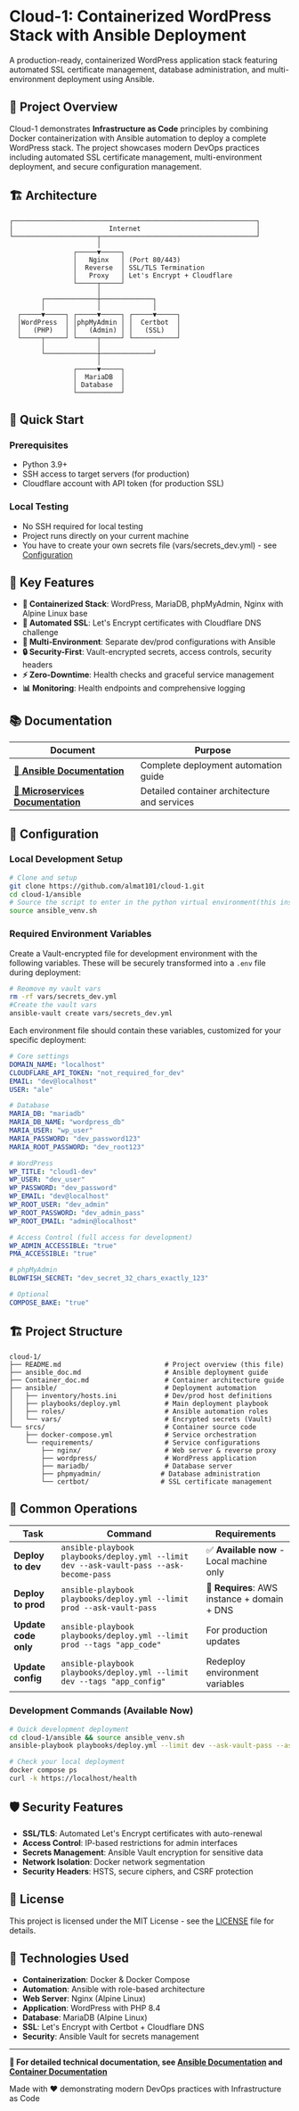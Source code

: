 # Cloud-1: Containerized WordPress Stack with Ansible Deployment

A production-ready, containerized WordPress application stack featuring automated SSL certificate management, database administration, and multi-environment deployment using Ansible.

## 🎯 Project Overview

Cloud-1 demonstrates **Infrastructure as Code** principles by combining Docker containerization with Ansible automation to deploy a complete WordPress stack. The project showcases modern DevOps practices including automated SSL certificate management, multi-environment deployment, and secure configuration management.

## 🏗️ Architecture

```
┌─────────────────────────────────────────────────────────────┐
│                        Internet                             │
└─────────────────────┬───────────────────────────────────────┘
                      │
                ┌─────▼─────┐
                │   Nginx   │ (Port 80/443)
                │  Reverse  │ SSL/TLS Termination
                │   Proxy   │ Let's Encrypt + Cloudflare
                └─────┬─────┘
                      │
        ┌─────────────┼─────────────┐
        │             │             │
  ┌─────▼─────┐ ┌─────▼─────┐ ┌─────▼─────┐
  │WordPress  │ │phpMyAdmin │ │  Certbot  │
  │   (PHP)   │ │   (Admin) │ │   (SSL)   │
  └─────┬─────┘ └─────┬─────┘ └───────────┘
        │             │
        └─────────────┼─────────────┘
                      │
                ┌─────▼─────┐
                │  MariaDB  │
                │ Database  │
                └───────────┘
```

## 🚀 Quick Start

### Prerequisites
- Python 3.9+
- SSH access to target servers (for production)
- Cloudflare account with API token (for production SSL)


### Local Testing
- No SSH required for local testing
- Project runs directly on your current machine
- You have to create your own secrets file (vars/secrets_dev.yml) - see [Configuration](#-configuration)


## 🌟 Key Features

- **🐳 Containerized Stack**: WordPress, MariaDB, phpMyAdmin, Nginx with Alpine Linux base
- **🔐 Automated SSL**: Let's Encrypt certificates with Cloudflare DNS challenge
- **🚀 Multi-Environment**: Separate dev/prod configurations with Ansible
- **🔒 Security-First**: Vault-encrypted secrets, access controls, security headers
- **⚡ Zero-Downtime**: Health checks and graceful service management
- **📊 Monitoring**: Health endpoints and comprehensive logging

## 📚 Documentation

| Document | Purpose |
|----------|---------|
| **[📖 Ansible Documentation](ansible_doc.md)** | Complete deployment automation guide |
| **[🐳 Microservices Documentation](containers_doc.md)** | Detailed container architecture and services |


## 🔧 Configuration

### Local Development Setup

```bash
# Clone and setup 
git clone https://github.com/almat101/cloud-1.git
cd cloud-1/ansible
# Source the script to enter in the python virtual environment(this install ansible and all its dependencies)
source ansible_venv.sh
```

### Required Environment Variables

Create a Vault-encrypted file for development environment with the following variables. These will be securely transformed into a `.env` file during deployment:

```bash
# Reomove my vault vars
rm -rf vars/secrets_dev.yml
#Create the vault vars
ansible-vault create vars/secrets_dev.yml

```

Each environment file should contain these variables, customized for your specific deployment:

```yaml
# Core settings
DOMAIN_NAME: "localhost"
CLOUDFLARE_API_TOKEN: "not_required_for_dev"
EMAIL: "dev@localhost"
USER: "ale"

# Database
MARIA_DB: "mariadb"
MARIA_DB_NAME: "wordpress_db"
MARIA_USER: "wp_user"
MARIA_PASSWORD: "dev_password123"
MARIA_ROOT_PASSWORD: "dev_root123"

# WordPress
WP_TITLE: "cloud1-dev"
WP_USER: "dev_user"
WP_PASSWORD: "dev_password"
WP_EMAIL: "dev@localhost"
WP_ROOT_USER: "dev_admin"
WP_ROOT_PASSWORD: "dev_admin_pass"
WP_ROOT_EMAIL: "admin@localhost"

# Access Control (full access for development)
WP_ADMIN_ACCESSIBLE: "true"
PMA_ACCESSIBLE: "true"

# phpMyAdmin
BLOWFISH_SECRET: "dev_secret_32_chars_exactly_123"

# Optional
COMPOSE_BAKE: "true"
```


## 🏗️ Project Structure

```
cloud-1/
├── README.md                          # Project overview (this file)
├── ansible_doc.md                     # Ansible deployment guide
├── Container_doc.md                   # Container architecture guide
├── ansible/                           # Deployment automation
│   ├── inventory/hosts.ini            # Dev/prod host definitions
│   ├── playbooks/deploy.yml           # Main deployment playbook
│   ├── roles/                         # Ansible automation roles
│   └── vars/                          # Encrypted secrets (Vault)
└── srcs/                              # Container source code
    ├── docker-compose.yml             # Service orchestration
    └── requirements/                  # Service configurations
        ├── nginx/                     # Web server & reverse proxy
        ├── wordpress/                 # WordPress application
        ├── mariadb/                   # Database server
        ├── phpmyadmin/               # Database administration
        └── certbot/                  # SSL certificate management
```

## 🔄 Common Operations

| Task | Command | Requirements |
|------|---------|-------------|
| **Deploy to dev** | `ansible-playbook playbooks/deploy.yml --limit dev --ask-vault-pass --ask-become-pass` | ✅ **Available now** - Local machine only |
| **Deploy to prod** | `ansible-playbook playbooks/deploy.yml --limit prod --ask-vault-pass` | 🚧 **Requires**: AWS instance + domain + DNS |
| **Update code only** | `ansible-playbook playbooks/deploy.yml --limit prod --tags "app_code"` | For production updates |
| **Update config** | `ansible-playbook playbooks/deploy.yml --limit dev --tags "app_config"` | Redeploy environment variables |

### Development Commands (Available Now)
```bash
# Quick development deployment
cd cloud-1/ansible && source ansible_venv.sh
ansible-playbook playbooks/deploy.yml --limit dev --ask-vault-pass --ask-become-pass

# Check your local deployment
docker compose ps
curl -k https://localhost/health
```

## 🛡️ Security Features

- **SSL/TLS**: Automated Let's Encrypt certificates with auto-renewal
- **Access Control**: IP-based restrictions for admin interfaces
- **Secrets Management**: Ansible Vault encryption for sensitive data
- **Network Isolation**: Docker network segmentation
- **Security Headers**: HSTS, secure ciphers, and CSRF protection

## 📄 License

This project is licensed under the MIT License - see the [LICENSE](LICENSE) file for details.

## 🔗 Technologies Used

- **Containerization**: Docker & Docker Compose
- **Automation**: Ansible with role-based architecture
- **Web Server**: Nginx (Alpine Linux)
- **Application**: WordPress with PHP 8.4
- **Database**: MariaDB (Alpine Linux)
- **SSL**: Let's Encrypt with Certbot + Cloudflare DNS
- **Security**: Ansible Vault for secrets management

---

**📖 For detailed technical documentation, see [Ansible Documentation](ansible_doc.md) and [Container Documentation](containers_doc.md)**

Made with ❤️ demonstrating modern DevOps practices with Infrastructure as Code
